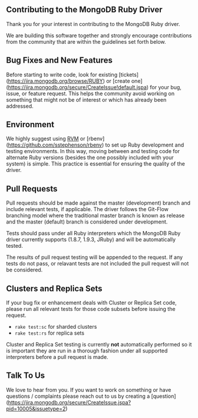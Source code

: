 ## Contributing to the MongoDB Ruby Driver

Thank you for your interest in contributing to the MongoDB Ruby driver.

We are building this software together and strongly encourage contributions
from the community that are within the guidelines set forth below.

Bug Fixes and New Features
--------------------------

Before starting to write code, look for existing [tickets]
(https://jira.mongodb.org/browse/RUBY) or [create one]
(https://jira.mongodb.org/secure/CreateIssue!default.jspa) 
for your bug, issue, or feature request. This helps the community
avoid working on something that might not be of interest or which
has already been addressed.

Environment
-----------

We highly suggest using [RVM](https://rvm.io/) or [rbenv]
(https://github.com/sstephenson/rbenv) to set up Ruby development and
testing environments. In this way, moving between and testing code for
alternate Ruby versions (besides the one possibly included with your 
system) is simple. This practice is essential for ensuring the quality
of the driver.

Pull Requests
-------------

Pull requests should be made against the master (development)
branch and include relevant tests, if applicable. The driver follows
the Git-Flow branching model where the traditional master branch is
known as release and the master (default) branch is considered under
development.

Tests should pass under all Ruby interpreters which the MongoDB Ruby 
driver currently supports (1.8.7, 1.9.3, JRuby) and will be 
automatically tested.

The results of pull request testing will be appended to the request.
If any tests do not pass, or relavant tests are not included the pull
request will not be considered.

Clusters and Replica Sets
-------------------------

If your bug fix or enhancement deals with Cluster or Replica Set
code, please run all relevant tests for those code subsets before
issuing the request.

* `rake test:sc` for sharded clusters
* `rake test:rs` for replica sets

Cluster and Replica Set testing is currently **not** automatically
performed so it is important they are run in a thorough fashion under
all supported interpreters before a pull request is made.

Talk To Us
----------

We love to hear from you. If you want to work on something or have
questions / complaints please reach out to us by creating a [question]
(https://jira.mongodb.org/secure/CreateIssue.jspa?pid=10005&issuetype=2)
